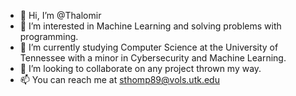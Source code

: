 - 👋 Hi, I’m @Thalomir
- 👀 I’m interested in Machine Learning and solving problems with programming.
- 🌱 I’m currently studying Computer Science at the University of Tennessee with a minor in Cybersecurity and Machine Learning.
- 💞️ I’m looking to collaborate on any project thrown my way.
- 📫 You can reach me at sthomp89@vols.utk.edu

<!---
Thalomir/Thalomir is a ✨ special ✨ repository because its `README.md` (this file) appears on your GitHub profile.
You can click the Preview link to take a look at your changes.
--->
